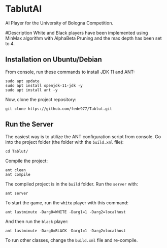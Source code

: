 # TablutAI
AI Player for the University of Bologna Competition.

#Description
White and Black players have been implemented using MinMax algorithm with AlphaBeta Pruning and the max depth has been set to 4.


## Installation on Ubuntu/Debian 

From console, run these commands to install JDK 11 and ANT:

```
sudo apt update
sudo apt install openjdk-11-jdk -y
sudo apt install ant -y
```

Now, clone the project repository:

```
git clone https://github.com/fede977/Tablut.git
```

## Run the Server

The easiest way is to utilize the ANT configuration script from console.
Go into the project folder (the folder with the `build.xml` file):
```
cd Tablut/
```

Compile the project:

```
ant clean
ant compile
```

The compiled project is in  the `build` folder.
Run the `server` with:

```
ant server
```

To start the game, run the `white` player with this command:

```
ant lastminute -Darg0=WHITE -Darg1=1 -Darg2=localhost
```
And then run the `black` player:
```
ant lastminute -Darg0=BLACK -Darg1=1 -Darg2=localhost
```
To run other classes, change the `build.xml` file and re-compile.
